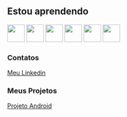 
## Estou aprendendo

<img src="https://cdn.jsdelivr.net/gh/devicons/devicon@latest/icons/git/git-original.svg" width="40" height="40" /> <img src="https://cdn.jsdelivr.net/gh/devicons/devicon@latest/icons/github/github-original.svg" width="40" height="40" /> <img src="https://cdn.jsdelivr.net/gh/devicons/devicon@latest/icons/html5/html5-plain.svg" width="40" height="40" /> <img src="https://cdn.jsdelivr.net/gh/devicons/devicon@latest/icons/css3/css3-plain.svg" width="40" height="40" /> <img src="https://cdn.jsdelivr.net/gh/devicons/devicon@latest/icons/javascript/javascript-original.svg" width="40" height="40" /> <img src="https://cdn.jsdelivr.net/gh/devicons/devicon@latest/icons/python/python-plain.svg" width="40" height="40" />

<h3>Contatos</h3>
<a href="https://www.linkedin.com/in/jefferson-da-cruz-pereira-056632305?utm_source=share&utm_campaign=share_via&utm_content=profile&utm_medium=android_app"> Meu Linkedin </a>

<h3>Meus Projetos </h3>
<a href="https://jeff1little.github.io/Android/Android.html"> Projeto Android</a>




